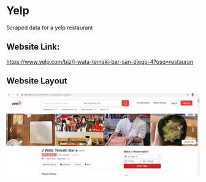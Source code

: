 # Yelp
Scraped data for a yelp restaurant

## Website Link: 
https://www.yelp.com/biz/j-wata-temaki-bar-san-diego-4?osq=restauran

## Website Layout
![Methodology](https://github.com/akshay-madar/codestack/blob/master/Web%20Scraping/yelp/yelp.PNG)
